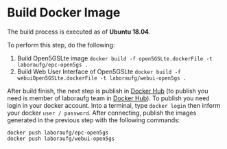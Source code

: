 # Build Docker Image
The build process is executed as of **Ubuntu 18.04**. 

To perform this step, do the following:
1. Build Open5GSLte image ``` docker build -f open5GSLte.dockerFile -t laboraufg/epc-open5gs . ```
2. Build Web User Interface of Open5GSLte ``` docker build -f webuiOpen5GSLte.dockerFile -t laboraufg/webui-open5gs . ```
<!-- 2. Build free5gc-stage-1 image ```docker build -f free5gc.dockerFile -t laboraufg/free5gc-st1 . ```
3. Build web user interface of free5gc-stage-1 image ``` docker build -f webui.dockerFile -t laboraufg/webui-free5gc .```
4. Build Evolved Node B **(enB)** of OpenAirSim image ``` docker build -f enb.dockerFile -t laboraufg/enb-openairsim .```
5. Build User Equipment **(ue)** of OpenAirSim image ``` docker build -f ue.dockerFile -t laboraufg/ue-openairsim .```
-->

After build finish, the next step is publish in [Docker Hub](https://hub.docker.com/u/laboraufg) (to publish you need is member of laboraufg team in [Docker Hub](https://hub.docker.com/u/laboraufg)). To publish you need login in your docker account. Into a terminal, type ```docker login``` then inform your docker ```user / password```. After connecting, publish the images generated in the previous step with the following commands:
```
docker push laboraufg/epc-open5gs
docker push laboraufg/webui-open5gs
```